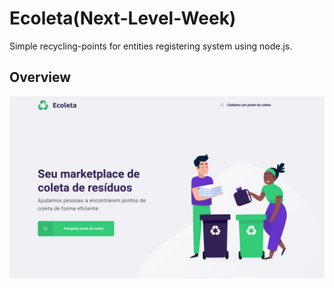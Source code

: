 # Ecoleta(Next-Level-Week)
Simple recycling-points for entities registering system using node.js.

## Overview
![](imgs-gifs-git/home.png)

